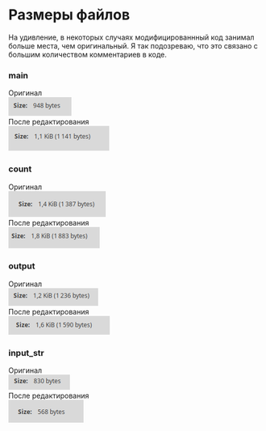# Размеры файлов
На удивление, в некоторых случаях модифицированнный код занимал больше места, чем оригинальный. Я так подозреваю, что это связано с большим количеством комментариев в коде.
### main
Оригинал<br>
![](photos/ogMain.png)
<br>После редактирования<br>
![](photos/regMain.png)
### count
Оригинал<br>
![](photos/ogCount.png)
<br>После редактирования<br>
![](photos/RegCount.png)
### output
Оригинал<br>
![](photos/ogOutput.png)
<br>После редактирования<br>
![](photos/regOutput.png)
### input_str
Оригинал<br>
![](photos/ogInput.png)
<br>После редактирования<br>
![](photos/regInput.png)
